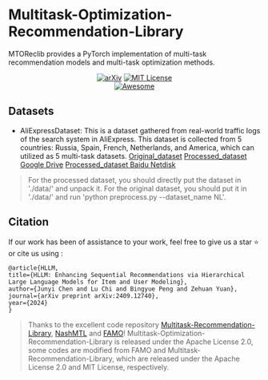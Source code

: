 # Multitask-Optimization-Recommendation-Library
MTOReclib provides a PyTorch implementation of multi-task recommendation models and multi-task optimization methods.

<div align="center">

[![arXiv](https://img.shields.io/badge/arXiv%20paper-2409.12740-da282a.svg)](https://arxiv.org/abs/2410.05806)
[![MIT License](https://img.shields.io/badge/license-MIT-green.svg)](https://opensource.org/licenses/MIT)  
[![Awesome](https://awesome.re/badge.svg)](https://awesome.re)

</div>

## Datasets
* AliExpressDataset: This is a dataset gathered from real-world traffic logs of the search system in AliExpress. This dataset is collected from 5 countries: Russia, Spain, French, Netherlands, and America, which can utilized as 5 multi-task datasets. [Original_dataset](https://tianchi.aliyun.com/dataset/dataDetail?dataId=74690) [Processed_dataset Google Drive](https://drive.google.com/drive/folders/1F0TqvMJvv-2pIeOKUw9deEtUxyYqXK6Y?usp=sharing) [Processed_dataset Baidu Netdisk](https://pan.baidu.com/s/1AfXoJSshjW-PILXZ6O19FA?pwd=4u0r)

> For the processed dataset, you should directly put the dataset in './data/' and unpack it. For the original dataset, you should put it in './data/' and run 'python preprocess.py --dataset_name NL'.


## Citation

If our work has been of assistance to your work, feel free to give us a star ⭐ or cite us using :  

```
@article{HLLM,
title={HLLM: Enhancing Sequential Recommendations via Hierarchical Large Language Models for Item and User Modeling},
author={Junyi Chen and Lu Chi and Bingyue Peng and Zehuan Yuan},
journal={arXiv preprint arXiv:2409.12740},
year={2024}
}
```

> Thanks to the excellent code repository [Multitask-Recommendation-Library](https://github.com/easezyc/Multitask-Recommendation-Library), [NashMTL](https://github.com/AvivNavon/nash-mtl) and [FAMO](https://github.com/Cranial-XIX/FAMO)! 
> Multitask-Optimization-Recommendation-Library is released under the Apache License 2.0, some codes are modified from FAMO and Multitask-Recommendation-Library, which are released under the Apache License 2.0 and MIT License, respectively.
